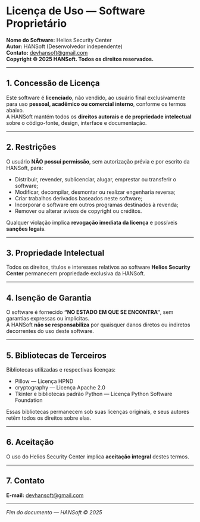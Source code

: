 # Licença de Uso — Software Proprietário

**Nome do Software:** Helios Security Center  
**Autor:** HANSoft (Desenvolvedor independente)  
**Contato:** devhansoft@gmail.com  
**Copyright © 2025 HANSoft. Todos os direitos reservados.**

---

## 1. Concessão de Licença
Este software é **licenciado**, não vendido, ao usuário final exclusivamente para uso **pessoal, acadêmico ou comercial interno**, conforme os termos abaixo.  
A HANSoft mantém todos os **direitos autorais e de propriedade intelectual** sobre o código-fonte, design, interface e documentação.

---

## 2. Restrições
O usuário **NÃO possui permissão**, sem autorização prévia e por escrito da HANSoft, para:

- Distribuir, revender, sublicenciar, alugar, emprestar ou transferir o software;
- Modificar, decompilar, desmontar ou realizar engenharia reversa;
- Criar trabalhos derivados baseados neste software;
- Incorporar o software em outros programas destinados à revenda;
- Remover ou alterar avisos de copyright ou créditos.

Qualquer violação implica **revogação imediata da licença** e possíveis **sanções legais**.

---

## 3. Propriedade Intelectual
Todos os direitos, títulos e interesses relativos ao software **Helios Security Center** permanecem propriedade exclusiva da HANSoft.

---

## 4. Isenção de Garantia
O software é fornecido **“NO ESTADO EM QUE SE ENCONTRA”**, sem garantias expressas ou implícitas.  
A HANSoft **não se responsabiliza** por quaisquer danos diretos ou indiretos decorrentes do uso deste software.

---

## 5. Bibliotecas de Terceiros
Bibliotecas utilizadas e respectivas licenças:

- Pillow — Licença HPND 
- cryptography — Licença Apache 2.0
- Tkinter e bibliotecas padrão Python — Licença Python Software Foundation

Essas bibliotecas permanecem sob suas licenças originais, e seus autores retêm
todos os direitos sobre elas.

---

## 6. Aceitação
O uso do Helios Security Center implica **aceitação integral** destes termos.

---

## 7. Contato
**E-mail:** [devhansoft@gmail.com](mailto:devhansoft@gmail.com)

---

_Fim do documento — HANSoft © 2025_

